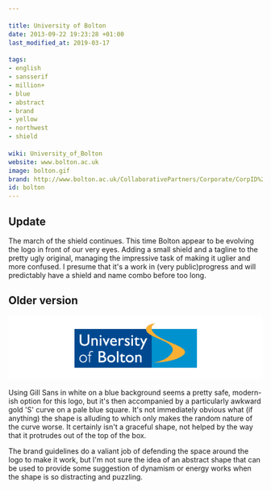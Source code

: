 ```yaml
---

title: University of Bolton
date: 2013-09-22 19:23:28 +01:00
last_modified_at: 2019-03-17

tags:
- english
- sansserif
- million+
- blue
- abstract
- brand
- yellow
- northwest
- shield

wiki: University_of_Bolton
website: www.bolton.ac.uk
image: bolton.gif
brand: http://www.bolton.ac.uk/CollaborativePartners/Corporate/CorpID%20Guide.pdf
id: bolton
---
```

## Update

The march of the shield continues. This time Bolton appear to be evolving the logo in front of our very eyes. Adding a small shield and a tagline to the pretty ugly original, managing the impressive task of making it uglier and more confused. I presume that it's a work in (very public)progress and will predictably have a shield and name combo before too long.

## Older version

![Old Logo](/images/unilogos/bolton-old.gif)

Using Gill Sans in white on a blue background seems a pretty safe, modern-ish option for this logo, but it's then accompanied by a particularly awkward gold 'S' curve on a pale blue square. It's not immediately obvious what (if anything) the shape is alluding to which only makes the random nature of the curve worse. It certainly isn't a graceful shape, not helped by the way that it protrudes out of the top of the box.

The brand guidelines do a valiant job of defending the space around the logo to make it work, but I'm not sure the idea of an abstract shape that can be used to provide some suggestion of dynamism or energy works when the shape is so distracting and puzzling.
